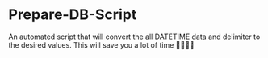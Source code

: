# Prepare-DB-Script
An automated script that will convert the all DATETIME data and delimiter to the desired values. This will save you a lot of time 🏃🏻💨💨
